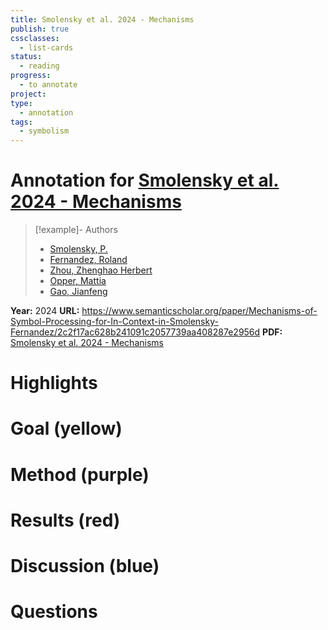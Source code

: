 ```yaml
---
title: Smolensky et al. 2024 - Mechanisms
publish: true
cssclasses:
  - list-cards
status:
  - reading
progress:
  - to annotate
project: 
type:
  - annotation
tags:
  - symbolism
---
```

# Annotation for [Smolensky et al. 2024 - Mechanisms](Papers/References/Smolensky%20et%20al.%202024%20-%20Mechanisms)

> [!example]- Authors
> - [Smolensky, P.](Smolensky%2C%20P.)
> - [Fernandez, Roland](Fernandez%2C%20Roland)
> - [Zhou, Zhenghao Herbert](Zhou%2C%20Zhenghao%20Herbert)
> - [Opper, Mattia](Opper%2C%20Mattia)
> - [Gao, Jianfeng](Gao%2C%20Jianfeng)

**Year:** 2024
**URL:** https://www.semanticscholar.org/paper/Mechanisms-of-Symbol-Processing-for-In-Context-in-Smolensky-Fernandez/2c2f17ac628b241091c2057739aa408287e2956d
**PDF:** [Smolensky et al. 2024 - Mechanisms](Papers/PDFs/Smolensky%20et%20al.%202024%20-%20Mechanisms%20of%20Symbol%20Processing%20for%20In-Context%20Learning%20in%20Transformer%20Networks.pdf)

# Highlights


# Goal (yellow)


# Method (purple)


# Results (red)


# Discussion (blue)


# Questions

